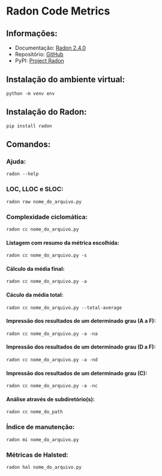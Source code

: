 # Radon Code Metrics


  ## Informações:
   * Documentação: [Radon 2.4.0](https://radon.readthedocs.io/en/latest/index.html)
   * Repositório: [GitHub](https://github.com/rubik/radon)
   * PyPI: [Project Radon](https://pypi.org/project/radon/)


  ## Instalação do ambiente virtual:
    python -m venv env


  ## Instalação do Radon:  
    pip install radon


  ## Comandos:
  ### Ajuda:
    radon --help
  ### LOC, LLOC e SLOC: 
    radon raw nome_do_arquivo.py
  ### Complexidade ciclomática:
    radon cc nome_do_arquivo.py
   #### Listagem com resumo da métrica escolhida:

    radon cc nome_do_arquivo.py -s
   #### Cálculo da média final:
  
    radon cc nome_do_arquivo.py -a
   #### Cáculo da média total:
  
    radon cc nome_do_arquivo.py --total-average
   #### Impressão dos resultados de um determinado grau (A a F):

    radon cc nome_do_arquivo.py -a -na
   #### Impressão dos resultados de um determinado grau (D a F):

    radon cc nome_do_arquivo.py -a -nd
   #### Impressão dos resultados de um determinado grau (C):

    radon cc nome_do_arquivo.py -a -nc
   #### Análise através de subdiretório(s):
    
    radon cc nome_do_path
  ### Índice de manutenção:
    radon mi nome_do_arquivo.py
  ### Métricas de Halsted:
    radon hal nome_do_arquivo.py